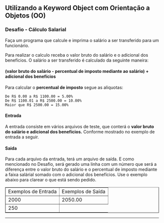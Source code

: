 ## Utilizando a Keyword Object com Orientação a Objetos (OO)

### Desafio - Cálculo Salarial

Faça um programa que calcule e imprima o salário a ser transferido para um funcionário.

Para realizar o calculo receba o valor bruto do salário e o adicional dos benefícios.
O salário a ser transferido é calculado da seguinte maneira: 

#### (valor bruto do salário - percentual de imposto mediante ao salário) + adicional dos benefícios

Para calcular o <b>percentual de imposto</b> segue as aliquotas:

    De R$ 0.00 a R$ 1100.00 = 5.00%
    De R$ 1100.01 a R$ 2500.00 = 10.00%
    Maior que R$ 2500.00 = 15.00%

#### Entrada
A entrada consiste em vários arquivos de teste, que conterá o <b>valor bruto do salário e adicional dos benefícios.</b> Conforme mostrado no exemplo de entrada a seguir.

#### Saida
Para cada arquivo da entrada, terá um arquivo de saída. E como mencionado no Desafio, será gerado uma linha com um número que será a diferença entre o valor bruto do salário e o percentual de imposto mediante a faixa salárial somado com o adicional dos benefícios. Use o exemplo abaixo para clarear o que está sendo pedido.

<table border="1">
    <tr>
        <td>Exemplos de Entrada</td>
        <td>Exemplos de Saída</td>
    </tr>
    <tr>
        <td>2000</td>
        <td>2050.00</td>
    </tr>
    <tr>
        <td>250</td>
    </tr>
</table>

<hr>